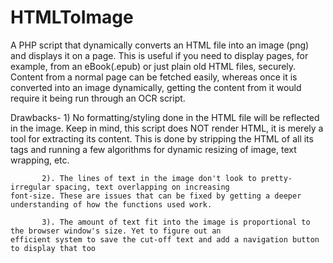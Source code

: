 HTMLToImage
===========

A PHP script that dynamically converts an HTML file into an image (png) and displays it on a page. 
This is useful if you need to display pages, for example, from an eBook(.epub) or just plain old HTML files, securely. Content from a normal page can be fetched easily, whereas once it is converted into an image dynamically, getting the content from it would require it being run through an OCR script. 

Drawbacks- 1) No formatting/styling done in the HTML file will be reflected in the image. Keep in mind, this script does
            NOT render HTML, it is merely a tool for extracting its content. This is done by stripping the HTML of all its
            tags and running a few algorithms for dynamic resizing of image, text wrapping, etc. 
            
           2). The lines of text in the image don't look to pretty- irregular spacing, text overlapping on increasing                  font-size. These are issues that can be fixed by getting a deeper understanding of how the functions used work.
           
           3). The amount of text fit into the image is proportional to the browser window's size. Yet to figure out an                efficient system to save the cut-off text and add a navigation button to display that too
